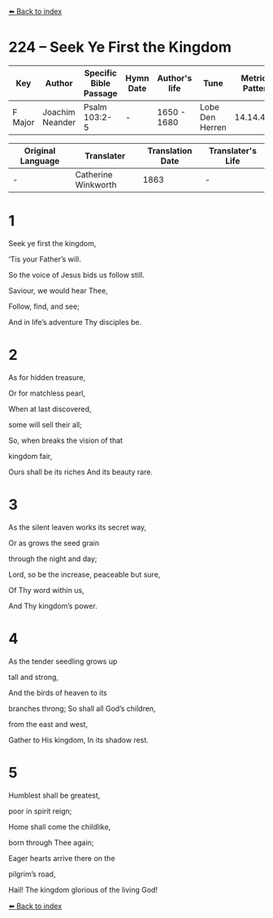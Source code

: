 [⬅️ Back to index](../README.md)

# 224 – Seek Ye First the Kingdom

Key | Author   | Specific Bible Passage     |Hymn Date |Author's life |Tune |Metrical Pattern   |Composer/Source                                                                                        
-- | --------- | ---------------------------|----------|--------------|-----|-------------------|-------------   
F Major  | Joachim Neander      | Psalm 103:2-5 | -  | 1650 - 1680 | Lobe Den Herren | 14.14.4.7.8 | Chorale Book for England, 1863 

Original Language | Translater | Translation Date   | Translater's Life     
----------------- | --------- | --------------------|-------------   
\-  | Catherine Winkworth      | 1863 | -  | 1827 - 1878 



# 1

Seek ye first the kingdom,

‘Tis your Father’s will.

So the voice of Jesus bids us follow still.

Saviour, we would hear Thee,

Follow, find, and see;

And in life’s adventure Thy disciples be.



# 2

As for hidden treasure,

Or for matchless pearl,

When at last discovered,

some will sell their all;

So, when breaks the vision of that

kingdom fair,

Ours shall be its riches And its beauty rare.



# 3

As the silent leaven works its secret way,

Or as grows the seed grain

through the night and day;

Lord, so be the increase, peaceable but sure,

Of Thy word within us,

And Thy kingdom’s power.



# 4

As the tender seedling grows up

tall and strong,

And the birds of heaven to its

branches throng; So shall all God’s children,

from the east and west,

Gather to His kingdom, In its shadow rest.



# 5

Humblest shall be greatest,

poor in spirit reign;

Home shall come the childlike,

born through Thee again;

Eager hearts arrive there on the

pilgrim’s road,

Hail! The kingdom glorious of the living God!

[⬅️ Back to index](../README.md)
